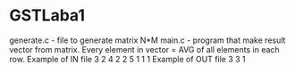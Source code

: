 # GSTLaba1
generate.c - file to generate matrix N*M
main.c - program that make result vector from matrix. Every element in vector = AVG of all elements in each row.
Example of IN file
        3 2 4
        2 2 5
        1 1 1
Example of OUT file
        3 3 1

